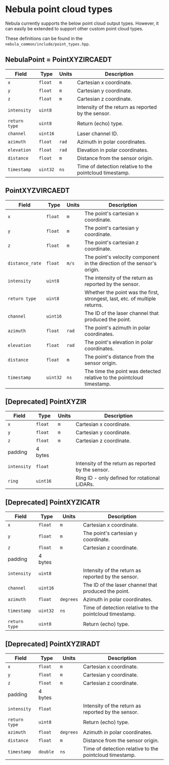 # Nebula point cloud types

Nebula currently supports the below point cloud output types.
However, it can easily be extended to support other custom point cloud types.

These definitions can be found in the `nebula_common/include/point_types.hpp`.

## NebulaPoint = PointXYZIRCAEDT

| Field         | Type     | Units | Description                                             |
| ------------- | -------- | ----- | ------------------------------------------------------- |
| `x`           | `float`  | `m`   | Cartesian x coordinate.                                 |
| `y`           | `float`  | `m`   | Cartesian y coordinate.                                 |
| `z`           | `float`  | `m`   | Cartesian z coordinate.                                 |
| `intensity`   | `uint8`  |       | Intensity of the return as reported by the sensor.      |
| `return type` | `uint8`  |       | Return (echo) type.                                     |
| `channel`     | `uint16` |       | Laser channel ID.                                       |
| `azimuth`     | `float`  | `rad` | Azimuth in polar coordinates.                           |
| `elevation`   | `float`  | `rad` | Elevation in polar coordinates.                         |
| `distance`    | `float`  | `m`   | Distance from the sensor origin.                        |
| `timestamp`   | `uint32` | `ns`  | Time of detection relative to the pointcloud timestamp. |

## PointXYZVIRCAEDT

| Field           | Type     | Units | Description                                                                 |
| --------------- | -------- | ----- | --------------------------------------------------------------------------- |
| `x`             | `float`  | `m`   | The point's cartesian x coordinate.                                         |
| `y`             | `float`  | `m`   | The point's cartesian y coordinate.                                         |
| `z`             | `float`  | `m`   | The point's cartesian z coordinate.                                         |
| `distance_rate` | `float`  | `m/s` | The point's velocity component in the direction of the sensor's origin.     |
| `intensity`     | `uint8`  |       | The intensity of the return as reported by the sensor.                      |
| `return type`   | `uint8`  |       | Whether the point was the first, strongest, last, etc. of multiple returns. |
| `channel`       | `uint16` |       | The ID of the laser channel that produced the point.                        |
| `azimuth`       | `float`  | `rad` | The point's azimuth in polar coordinates.                                   |
| `elevation`     | `float`  | `rad` | The point's elevation in polar coordinates.                                 |
| `distance`      | `float`  | `m`   | The point's distance from the sensor origin.                                |
| `timestamp`     | `uint32` | `ns`  | The time the point was detected relative to the pointcloud timestamp.       |

## [Deprecated] PointXYZIR

| Field       | Type     | Units | Description                                        |
| ----------- | -------- | ----- | -------------------------------------------------- |
| `x`         | `float`  | `m`   | Cartesian x coordinate.                            |
| `y`         | `float`  | `m`   | Cartesian y coordinate.                            |
| `z`         | `float`  | `m`   | Cartesian z coordinate.                            |
| padding     | 4 bytes  |       |                                                    |
| `intensity` | `float`  |       | Intensity of the return as reported by the sensor. |
| `ring`      | `uint16` |       | Ring ID - only defined for rotational LiDARs.      |

## [Deprecated] PointXYZICATR

| Field         | Type     | Units     | Description                                             |
| ------------- | -------- | --------- | ------------------------------------------------------- |
| `x`           | `float`  | `m`       | Cartesian x coordinate.                                 |
| `y`           | `float`  | `m`       | The point's cartesian y coordinate.                     |
| `z`           | `float`  | `m`       | Cartesian z coordinate.                                 |
| padding       | 4 bytes  |           |                                                         |
| `intensity`   | `uint8`  |           | Intensity of the return as reported by the sensor.      |
| `channel`     | `uint16` |           | The ID of the laser channel that produced the point.    |
| `azimuth`     | `float`  | `degrees` | Azimuth in polar coordinates.                           |
| `timestamp`   | `uint32` | `ns`      | Time of detection relative to the pointcloud timestamp. |
| `return type` | `uint8`  |           | Return (echo) type.                                     |

## [Deprecated] PointXYZIRADT

| Field         | Type     | Units     | Description                                             |
| ------------- | -------- | --------- | ------------------------------------------------------- |
| `x`           | `float`  | `m`       | Cartesian x coordinate.                                 |
| `y`           | `float`  | `m`       | Cartesian y coordinate.                                 |
| `z`           | `float`  | `m`       | Cartesian z coordinate.                                 |
| padding       | 4 bytes  |           |                                                         |
| `intensity`   | `float`  |           | Intensity of the return as reported by the sensor.      |
| `return type` | `uint8`  |           | Return (echo) type.                                     |
| `azimuth`     | `float`  | `degrees` | Azimuth in polar coordinates.                           |
| `distance`    | `float`  | `m`       | Distance from the sensor origin.                        |
| `timestamp`   | `double` | `ns`      | Time of detection relative to the pointcloud timestamp. |
